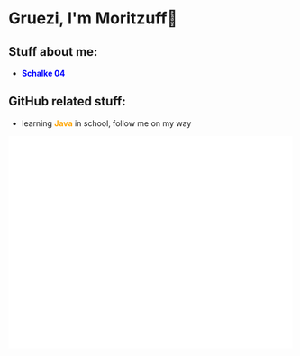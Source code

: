 # Gruezi, I'm Moritzuff👋
## Stuff about me:
* <span style="color:blue">**Schalke 04**</span>
## GitHub related stuff:
* learning <span style="color:orange">**Java**</span> in school, follow me on my way

![metrics](github-metrics.svg)
